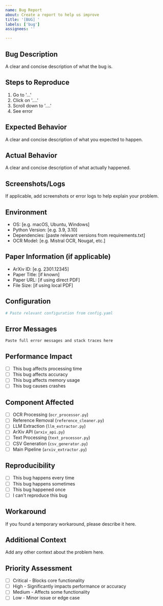 ```yaml
---
name: Bug Report
about: Create a report to help us improve
title: '[BUG] '
labels: ['bug']
assignees: ''

---
```


## Bug Description
A clear and concise description of what the bug is.

## Steps to Reproduce
1. Go to '...'
2. Click on '....'
3. Scroll down to '....'
4. See error

## Expected Behavior
A clear and concise description of what you expected to happen.

## Actual Behavior
A clear and concise description of what actually happened.

## Screenshots/Logs
If applicable, add screenshots or error logs to help explain your problem.

## Environment
- OS: [e.g. macOS, Ubuntu, Windows]
- Python Version: [e.g. 3.9, 3.10]
- Dependencies: [paste relevant versions from requirements.txt]
- OCR Model: [e.g. Mistral OCR, Nougat, etc.]

## Paper Information (if applicable)
- ArXiv ID: [e.g. 2301.12345]
- Paper Title: [if known]
- Paper URL: [if using direct PDF]
- File Size: [if using local PDF]

## Configuration
```yaml
# Paste relevant configuration from config.yaml
```

## Error Messages
```
Paste full error messages and stack traces here
```

## Performance Impact
- [ ] This bug affects processing time
- [ ] This bug affects accuracy
- [ ] This bug affects memory usage
- [ ] This bug causes crashes

## Component Affected
- [ ] OCR Processing (`ocr_processor.py`)
- [ ] Reference Removal (`reference_cleaner.py`)
- [ ] LLM Extraction (`llm_extractor.py`)
- [ ] ArXiv API (`arxiv_api.py`)
- [ ] Text Processing (`text_processor.py`)
- [ ] CSV Generation (`csv_generator.py`)
- [ ] Main Pipeline (`arxiv_extractor.py`)

## Reproducibility
- [ ] This bug happens every time
- [ ] This bug happens sometimes
- [ ] This bug happened once
- [ ] I can't reproduce this bug

## Workaround
If you found a temporary workaround, please describe it here.

## Additional Context
Add any other context about the problem here.

## Priority Assessment
- [ ] Critical - Blocks core functionality
- [ ] High - Significantly impacts performance or accuracy
- [ ] Medium - Affects some functionality
- [ ] Low - Minor issue or edge case